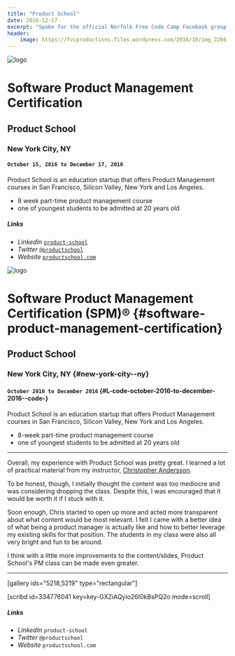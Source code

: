 ```yaml
---
title: "Product School"
date: 2016-12-17
excerpt: "Spoke for the official Norfolk Free Code Camp Facebook group!"
header:
    image: https://fvcproductions.files.wordpress.com/2016/10/img_2266.jpg
---
```


![logo](https://cdn.evbuc.com/eventlogos/110662633/pslogoeventimage.png)

# Software Product Management Certification
## Product School
### New York City, NY
#### `October 15, 2016 to December 17, 2016`

<p class="intro">Product School is an education startup that offers Product Management courses in San Francisco, Silicon Valley, New York and Los Angeles.</p>

- 8 week part-time product management course
- one of youngest students to be admitted at 20 years old

##### Links

- <i>LinkedIn</i> <code><a href="https://www.linkedin.com/company/product-school" target="_blank">product-school</a></code>
- <i>Twitter</i> <code><a href="https://twitter.com/productschool" target="_blank">@productschool</a></code>
- <i>Website</i> <code><a href="https://productschool.com" target="_blank">productschool.com</a></code>


![logo](https://cdn.evbuc.com/eventlogos/110662633/pslogoeventimage.png)

Software Product Management Certification (SPM)® {#software-product-management-certification}
================================================

Product School
--------------

### New York City, NY {#new-york-city--ny}

#### `October 2016 to December 2016` {#L-code-october-2016-to-december-2016--code-}

Product School is an education startup that offers Product Management
courses in San Francisco, Silicon Valley, New York and Los Angeles.

-   8-week part-time product management course
-   one of youngest students to be admitted at 20 years old

------------------------------------------------------------------------

Overall, my experience with Product School was pretty great. I learned a
lot of practical material from my instructor, [Christopher
Andersson](https://linkedin.com/in/christopherandersson).

To be honest, though, I initially thought the content was too mediocre
and was considering dropping the class. Despite this, I was encouraged
that it would be worth it if I stuck with it.

Soon enough, Chris started to open up more and acted more transparent
about what content would be most relevant. I felt I came with a better
idea of what being a product manager is actually like and how to better
leverage my existing skills for that position. The students in my class
were also all very bright and fun to be around.

I think with a little more improvements to the content/slides, Product
School's PM class can be made even greater.

------------------------------------------------------------------------

\[gallery ids="5218,5219" type="rectangular"\]

\[scribd id=334776041 key=key-GXZiAQyio26I0kBsPQ2o mode=scroll\]

##### Links

-   *LinkedIn* `product-school`
-   *Twitter* `@productschool`
-   *Website* `productschool.com`
